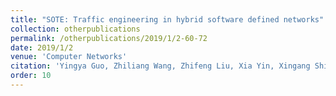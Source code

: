 ```yaml
---
title: "SOTE: Traffic engineering in hybrid software defined networks"
collection: otherpublications
permalink: /otherpublications/2019/1/2-60-72
date: 2019/1/2
venue: 'Computer Networks'
citation: 'Yingya Guo, Zhiliang Wang, Zhifeng Liu, Xia Yin, Xingang Shi, Jianping Wu, Yang Xu, H Jonathan Chao: SOTE: Traffic engineering in hybrid software defined networks, Computer Networks , 2019, 154: 60-72'
order: 10
---
```

